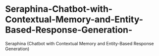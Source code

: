 # Seraphina-Chatbot-with-Contextual-Memory-and-Entity-Based-Response-Generation-
Seraphina (Chatbot with Contextual Memory and Entity-Based Response Generation)
